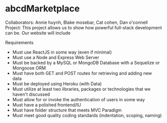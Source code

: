 # abcdMarketplace
Collaborators: Annie huynh, Blake mosebar, Cat cohen, Dan o'connell
Project: 
This project allows us to show how powerful full-stack development can be. Our website will include 

Requirements
- Must use ReactJS in some way (even if minimal)
- Must use a Node and Express Web Server
- Must be backed by a MySQL or MongoDB Database with a Sequelize or Mongoose ORM
- Must have both GET and POST routes for retrieving and adding new data
- Must be deployed using Heroku (with Data)
- Must utilize at least two libraries, packages or technologies that we haven't discussed
- Must allow for or invoke the authentication of users in some way
- Must have a polished frontend/IU
- Must have folder structure that meets MVC Paradigm
- Must meet good quality coding standards (indentation, scoping, naming)
